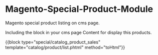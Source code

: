 # Magento-Special-Product-Module
Magento special product listing on cms page.


Including the block in your cms page Content for display this products.

{{block type="special/catalog_product_sales" template="catalog/product/list.phtml" method="toHtml"}}
